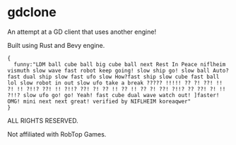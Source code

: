 # gdclone

An attempt at a GD client that uses another engine!

Built using Rust and Bevy engine.


```
{
  funny:"LDM ball cube ball big cube ball next Rest In Peace niflheim vismuth slow wave fast robot keep going! slow ship go! slow ball Auto? fast dual ship slow fast ufo slow How?fast ship slow cube fast ball lol slow robot in out slow ufo take a break ????? !!!!! ?? ?! ??! !! ?! !! ?!!? ??! !! ?!!? ??! ?! ?? !! ?? !! ?? ?! ??! ?!!? ?? ??! ?! !! ?!!? slow ufo go! go! Yeah! fast cube dual wave watch out! ]faster! OMG! mini next next great! verified by NIFLHEIM koreaqwer"
}
```

ALL RIGHTS RESERVED.

Not affiliated with RobTop Games.
